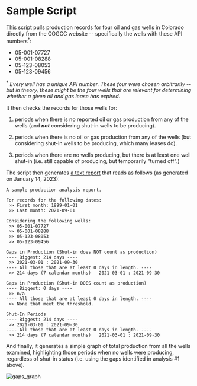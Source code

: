 
# Sample Script

[This script](cogcc_analyzer.py) pulls production records for four oil
and gas wells in Colorado directly from the COGCC website --
specifically the wells with these API numbers<sup>†</sup>:
* 05-001-07727
* 05-001-08288
* 05-123-08053
* 05-123-09456

<sup>†</sup> *Every well has a unique API number. These four were chosen
arbitrarily -- but in theory, these might be the four wells that are
relevant for determining whether a given oil and gas lease has expired.*

It then checks the records for those wells for:

1. periods when there is no reported oil or gas production from any of
    the wells (and *__not__* considering shut-in wells to be producing). 

2. periods when there is no oil or gas production from any of the wells
    (but considering shut-in wells to be producing, which many leases do).

3. periods when there are no wells producing, but there is at least one
    well shut-in (i.e. still capable of producing, but temporarily
    "turned off".)


The script then generates
[a text report](sample%20analysis%20results/production%20analysis.txt)
that reads as follows (as generated on January 14, 2023):

```
A sample production analysis report.

For records for the following dates:
 >> First month: 1999-01-01
 >> Last month: 2021-09-01

Considering the following wells:
 >> 05-001-07727
 >> 05-001-08288
 >> 05-123-08053
 >> 05-123-09456

Gaps in Production (Shut-in does NOT count as production)
---- Biggest: 214 days ----
 >> 2021-03-01 : 2021-09-30
---- All those that are at least 0 days in length. ----
 >> 214 days (7 calendar months)   2021-03-01 : 2021-09-30

Gaps in Production (Shut-in DOES count as production)
---- Biggest: 0 days ----
 >> n/a
---- All those that are at least 0 days in length. ----
 >> None that meet the threshold.

Shut-In Periods
---- Biggest: 214 days ----
 >> 2021-03-01 : 2021-09-30
---- All those that are at least 0 days in length. ----
 >> 214 days (7 calendar months)   2021-03-01 : 2021-09-30
```

And finally, it generates a simple graph of total production from all
the wells examined, highlighting those periods when no wells were
producing, regardless of shut-in status (i.e. using the gaps identified
in analysis #1 above).

![gaps_graph](/sample%20analysis%20results/gaps_graph.png)
